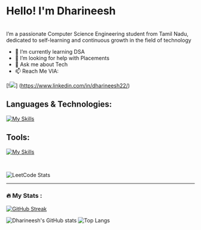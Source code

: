# Hello! I'm Dharineesh
<br/>
I’m a passionate Computer Science Engineering student from Tamil Nadu, dedicated to self-learning and continuous growth in the field of technology

- 🌱 I’m currently learning DSA
- 🤔 I’m looking for help with Placements
- 💬 Ask me about Tech
- 📫 Reach Me VIA:
  
 [!<img src="https://img.shields.io/badge/LinkedIn-0077B5?style=for-the-badge&logo=linkedin&logoColor=white" />] (https://www.linkedin.com/in/dharineesh22/)
## Languages & Technologies:
[![My Skills](https://skillicons.dev/icons?i=c,java,py,html,css,js,bootstrap,mysql,spring)](https://skillicons.dev)
## Tools:
[![My Skills](https://skillicons.dev/icons?i=git,github,vscode,idea,notion,netlify)](https://skillicons.dev)

<br>


![LeetCode Stats](https://leetcard.jacoblin.cool/Dharineeshcse?theme=dark&font=Roboto%20Flex&ext=heatmap)

---
### :fire: My Stats :

[![GitHub Streak](https://streak-stats.demolab.com?user=Dharineeshcse&theme=highcontrast&hide_border=true&border_radius=15)](https://git.io/streak-stats)

![Dharineesh's GitHub stats](https://github-readme-stats.vercel.app/api?username=Dharineeshcse&show_icons=true&theme=dark&hide_border=true) ![Top Langs](https://github-readme-stats.vercel.app/api/top-langs/?username=Dharineeshcse&layout=compact&theme=dark&hide_border=true)
